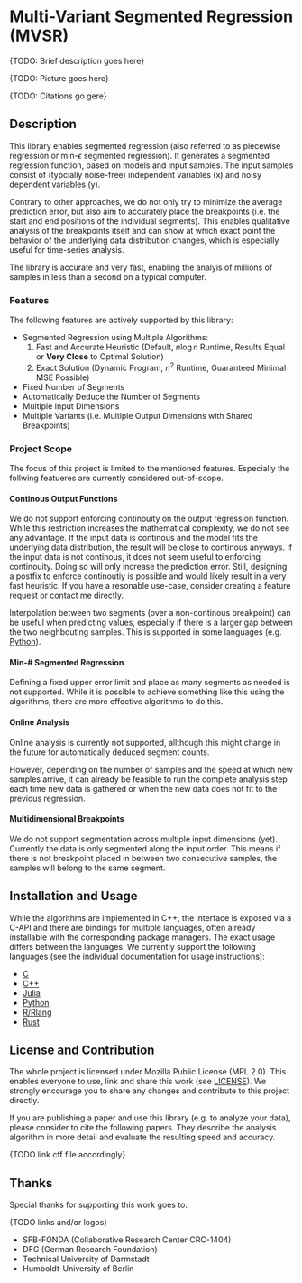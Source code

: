 # Multi-Variant Segmented Regression (MVSR)

{TODO: Brief description goes here}

{TODO: Picture goes here}

{TODO: Citations go gere}

## Description

This library enables segmented regression (also referred to as piecewise regression or min-$\epsilon$ segmented regression). It generates a segmented regression function, based on models and input samples. The input samples consist of (typcially noise-free) independent variables (x) and noisy dependent variables (y).

Contrary to other approaches, we do not only try to minimize the average prediction error, but also aim to accurately place the breakpoints (i.e. the start and end positions of the individual segments). This enables qualitative analysis of the breakpoints itself and can show at which exact point the behavior of the underlying data distribution changes, which is especially useful for time-series analysis.

The library is accurate and very fast, enabling the analyis of millions of samples in less than a second on a typical computer.

### Features

The following features are actively supported by this library:

- Segmented Regression using Multiple Algorithms:
  1. Fast and Accurate Heuristic (Default, $n\log{n}$ Runtime, Results Equal or **Very Close** to Optimal Solution)
  2. Exact Solution (Dynamic Program, $n^2$ Runtime, Guaranteed Minimal MSE Possible)
- Fixed Number of Segments
- Automatically Deduce the Number of Segments
- Multiple Input Dimensions
- Multiple Variants (i.e. Multiple Output Dimensions with Shared Breakpoints)

### Project Scope

The focus of this project is limited to the mentioned features. Especially the follwing featueres are currently considered out-of-scope.

#### Continous Output Functions

We do not support enforcing continouity on the output regression function. While this restriction increases the mathematical complexity, we do not see any advantage. If the input data is continous and the model fits the underlying data distribution, the result will be close to continous anyways. If the input data is not continous, it does not seem useful to enforcing continouity. Doing so will only increase the prediction error. Still, designing a postfix to enforce continoutiy is possible and would likely result in a very fast heuristic. If you have a resonable use-case, consider creating a feature request or contact me directly.

Interpolation between two segments (over a non-continous breakpoint) can be useful when predicting values, especially if there is a larger gap between the two neighbouting samples. This is supported in some languages (e.g. [Python](lang/python/README.md#Interpolation)).

#### Min-# Segmented Regression

Defining a fixed upper error limit and place as many segments as needed is not supported. While it is possible to achieve something like this using the algorithms, there are more effective algorithms to do this.

#### Online Analysis

Online analysis is currently not supported, allthough this might change in the future for automatically deduced segment counts.

However, depending on the number of samples and the speed at which new samples arrive, it can already be feasible to run the complete analysis step each time new data is gathered or when the new data does not fit to the previous regression.

#### Multidimensional Breakpoints

We do not support segmentation across multiple input dimensions (yet). Currently the data is only segmented along the input order. This means if there is not breakpoint placed in between two consecutive samples, the samples will belong to the same segment.

## Installation and Usage

While the algorithms are implemented in C++, the interface is exposed via a C-API and there are bindings for multiple languages, often already installable with the corresponding package managers. The exact usage differs between the languages. We currently support the following languages (see the individual documentation for usage instructions):

- [C](lang/c/README.md)
- [C++](lang/c++/README.md)
- [Julia](lang/julia/README.md)
- [Python](lang/python/README.md)
- [R/Rlang](lang/rlang/README.md)
- [Rust](lang/rust/README.md)

## License and Contribution

The whole project is licensed under Mozilla Public License (MPL 2.0). This enables everyone to use, link and share this work (see [LICENSE](LICENSE)). We strongly encourage you to share any changes and contribute to this project directly.

If you are publishing a paper and use this library (e.g. to analyze your data), please consider to cite the following papers. They describe the analysis algorithm in more detail and evaluate the resulting speed and accuracy.

{TODO link cff file accordingly}

## Thanks

Special thanks for supporting this work goes to:

{TODO links and/or logos}

- SFB-FONDA (Collaborative Research Center CRC-1404)
- DFG (German Research Foundation)
- Technical University of Darmstadt
- Humboldt-University of Berlin
